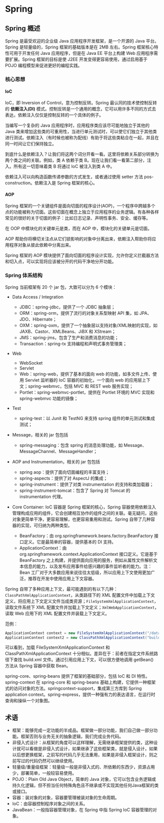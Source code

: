 # Spring 

## Spring 概述

Spring 是最受欢迎的企业级 Java 应用程序开发框架，是一个开源的 Java 平台。Spring 是轻量级的，Spring 框架的基础版本是在 2MB 左右。Spring 框架核心特性可用于开发任何 Java 应用程序，但是在 Java EE 平台上构建 Web 应用程序需要扩展。Spring 框架的目标是使 J2EE 开发变得更容易使用，通过启用基于 POJO 编程模型来促进更好的编程实践。

### 核心思想

#### IoC

IoC，即 Inversion of Control，意为控制反转。Spring 最认同的技术使控制反转的 **依赖注入(DI)** 模式。控制反转是一个通用的概念，它可以用许多不同的方式去表达，依赖注入仅仅是控制反转的一个具体的例子。

当编写一个复杂的 Java 应用程序时，应用程序类应该尽可能地独立于其他的 Java 类来增加这些类的可重用性，当进行单元测试时，可以使它们独立于其他类进行测试。依赖注入（有时候也被称为配线）有助于将这些类粘合在一起，并且在同一时间让它们保持独立。

到底什么是依赖注入？让我们将这两个词分开看一看。这里将依赖关系部分转换为两个类之间的关联。例如，类 A 依赖于类 B。现在让我们看一看第二部分，注入。所有这一切意味着类 B 将通过 IoC 被注入到类 A 中。

依赖注入可以向构造函数传递参数的方式发生，或者通过使用 setter 方法 pos-construction。依赖注入是 Spring 框架的核心。

#### AOP

Spring 框架的一个关键组件是面向切面的程序设计(AOP)，一个程序中跨越多个点的功能被称为切面。这些切面在概念上独立于应用程序的业务逻辑。有各种各样常见的很好的关于切面的例子：比如日志记录、声明性事务、安全、缓存等。

在 OOP 中模块化的关键单元是类，而在 AOP 中，模块化的关键单元是切面。

AOP 帮助你将横切关注点从它们锁影响的对象中分离出来，依赖注入帮助你将应用程序对象从彼此依赖中分离出来。

Spring 框架的 AOP 模块提供了面向切面的程序设计实现，允许你定义拦截器方法和切入点，可以实现将应该被分开的代码干净地分开功能。

### Spring 体系结构

Spring 当前框架有 20 个 jar 包，大致可以分为 6 个模块：

- Data Access / Integration
    - JDBC：spring-jdbc，提供了一个 JDBC 抽象层；
    - ORM：spring-orm，提供了流行的对象关系型映射 API 集，如 JPA、JDO、Hibernate；
    - OXM：spring-oxm，提供了一个抽象层以支持对象/XML映射的实现，如 JAXB、Castor、XMLBeans、JiBX 和 XStream；
    - JMS：spring-jms，包含了生产和消费消息的功能；
    - Transaction：spring-tx 支持编程和声明式事务管理类；
- Web
    - WebSocket
    - Servlet
    - Web：spring-web，提供了基本的面向 web 的功能，如多文件上传、使用 Servlet 监听器的 IoC 容器的初始化，一个面向 web 的应用层上下文；spring-webmvc，包括 MVC 和 REST web 服务实现；
    - Portlet：spring-webmvc-portlet，提供在 Portlet 环境的 MVC 实现和 spring-webmvc 功能的镜像；
- Test
    - spring-test：以 Junit 和 TestNG 来支持 spring 组件的单元测试和集成测试；

- Message，相关的 jar 包包括
    - spring-messaging：包含 spring 的消息处理功能，如 Message、MessageChannel、MessageHandler；
- AOP and Instrumentation，相关的 jar 包包括
    - spring aop：提供了面向切面编程的丰富支持；
    - spring-aspects：提供了对 AspectJ 的集成；
    - spring-instrument：提供了对类 instrumentation 的支持和类加载器；
    - spring-instrument-tomcat：包含了 Spring 对 Tomcat 的 instrumentation 代理。
- Core Container: IoC 容器是 Spring 框架的核心，Spring 容器使用依赖注入管理构成应用的组件，它会创建相互协作的组件之间的关联。毫无疑问，这些对象更简单干净，更容易理解，也更容易重用和测试。Spring 自带了几种容器的实现，可归纳为两种类型。
    - BeanFactory：由 org.springframework.beans.factory.BeanFactory 接口定义。它是最简单的容器，提供基本的 DI 支持。
    - ApplicationContext：由 org.springframework.context.ApplicationContext 接口定义。它是基于 BeanFactory 之上构建，并提供面向应用的服务，例如从属性文件解析文本信息的能力，以及发布应用事件给感兴趣的事件监听者的能力。注：Bean 工厂对于大多数应用来说往往太低级，所以应用上下文使用更加广泛，推荐在开发中使用应用上下文容器。

Spring 自带了多种应用上下文，最可能遇到的有以下几种：`ClassPathXmlApplicationContext`，从类路径下的 XML 配置文件中加载上下文定义，将应用上下文定义文件当成类资源；`FileSystemXmlApplicationContext`，读取文件系统下 XML 配置文件并加载上下文定义；`XmlWebApplicationContext`，读取 Web 应用下的 XML 配置文件并装载上下文定义。

范例：
```java
ApplicationContext context = new FileSystemXmlApplicationContext("/data/source/build.xml");
ApplicationContext context2 = new ClassPathXmlApplicationContext("build.xml");
```
可以看到，加载 FileSystemXmlApplicationContext 和 ClassPathXmlApplicationContext 十分相似。差异在于：前者在指定文件系统路径下查找 build.xml 文件。通过引用应用上下文，可以很方便地调用 getBean() 方法从 Spring 容器中获取 Bean。

spring-core、spring-beans 提供了框架的基础部分，包括 IoC 和 DI 特性。spring-context 在 spring-core 和 spring-beans 基础上构建，它提供一种框架式的访问对象的方法。springcontext-support，集成第三方库到 Spring application context。spring-express，提供一种强有力的表达语言，在运行时查询和操纵一个对象图。

## 术语

- 框架：能够完成一定功能的半成品。框架做一部分功能，我们自己做一部分功能。框架否则与业务无关的抽象逻辑，我们完成业务代码。
- 非侵入式设计：从框架的角度可以这样理解，无需继承框架提供的类，这种设计就可以看做是非侵入式设计，如果继承了这些框架类，就是侵入设计，如果以后想更换框架，之前写的代码几乎无法重用，如果是非侵入框架设计，则之前写过的代码仍然可以继续使用。
- 轻量级/重量级框架：轻量级一般是非侵入式的、所依赖的东西少，资源占用少，部署简单，一般较容易使用。
- POJO：Plain Old Java Object，简单的 Java 对象，它可以包含业务逻辑或持久化逻辑，但不担当任何特殊角色且不继承或不实现其他任何Java框架的类或接口。
- 容器：装对象的对象，容器要管理被装对象的生命周期。
- IoC：由容器控制程序对象之间的关系。
- JavaBean：一般指容器管理对象，在 Spring 中指 Spring IoC 容器管理的对象。

